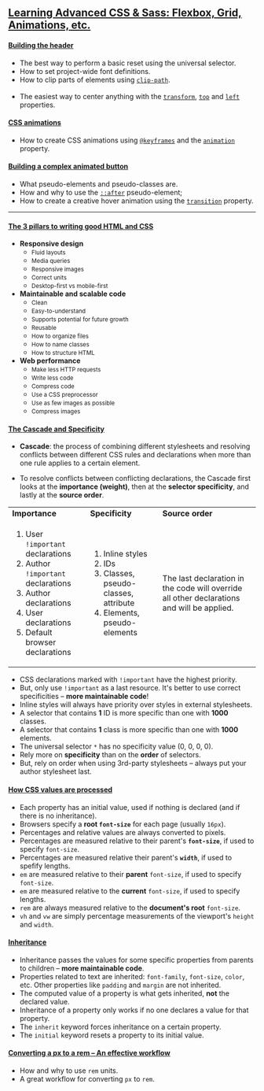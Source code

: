 ## [Learning Advanced CSS & Sass: Flexbox, Grid, Animations, etc.](https://www.udemy.com/course/advanced-css-and-sass/)

<h4><u>Building the header</u></h4>

- The best way to perform a basic reset using the universal selector.
- How to set project-wide font definitions.
- How to clip parts of elements using [`clip-path`](https://developer.mozilla.org/en-US/docs/Web/CSS/clip-path).
  <br /><br />
- The easiest way to center anything with the [`transform`](https://developer.mozilla.org/en-US/docs/Web/CSS/transform), [`top`](https://developer.mozilla.org/en-US/docs/Web/CSS/top) and [`left`](https://developer.mozilla.org/en-US/docs/Web/CSS/left) properties.

<h4><u>CSS animations</u></h4>

- How to create CSS animations using [`@keyframes`](https://developer.mozilla.org/en-US/docs/Web/CSS/@keyframes) and the [`animation`](https://developer.mozilla.org/en-US/docs/Web/CSS/animation) property.

<h4><u>Building a complex animated button</u></h4>

- What pseudo-elements and pseudo-classes are.
- How and why to use the [`::after`](https://developer.mozilla.org/en-US/docs/Web/CSS/::after) pseudo-element;
- How to create a creative hover animation using the [`transition`](https://developer.mozilla.org/en-US/docs/Web/CSS/transition) property.
  <br />

---

<h4><u>The 3 pillars to writing good HTML and CSS</u></h4>

- <strong>Responsive design</strong>
  - <small>Fluid layouts</small>
  - <small>Media queries</small>
  - <small>Responsive images</small>
  - <small>Correct units</small>
  - <small>Desktop-first vs mobile-first</small>
- <strong>Maintainable and scalable code</strong>
  - <small>Clean</small>
  - <small>Easy-to-understand</small>
  - <small>Supports potential for future growth</small>
  - <small>Reusable</small>
  - <small>How to organize files</small>
  - <small>How to name classes</small>
  - <small>How to structure HTML</small>
- <strong>Web performance</strong>
  - <small>Make less HTTP requests</small>
  - <small>Write less code</small>
  - <small>Compress code</small>
  - <small>Use a CSS preprocessor</small>
  - <small>Use as few images as possible</small>
  - <small>Compress images</small>

<h4><u>The Cascade and Specificity</u></h4>

- <strong>Cascade</strong>: the process of combining different stylesheets and resolving conflicts between different CSS rules and declarations when more than one rule applies to a certain element.

- To resolve conflicts between conflicting declarations, the Cascade first looks at the **importance (weight)**, then at the **selector specificity**, and lastly at the **source order**.

<table>
  <tr>
    <td><strong>Importance</strong></td>
    <td><strong>Specificity</strong></td>
    <td><strong>Source order</strong></td>
  </tr>
  <tr>
    <td>
      <ol>
        <li>User <code>!important</code> declarations</li>
        <li>Author <code>!important</code> declarations</li>
        <li>Author declarations</li>
        <li>User declarations</li>
        <li>Default browser declarations</li>
      </ol>
    </td>
    <td>
      <ol>
        <li>Inline styles</li>
        <li>IDs</li>
        <li>Classes, pseudo-classes, attribute</li>
        <li>Elements, pseudo-elements</li>
      </ol>
    </td>
    <td>
      The last declaration in the code will override all other declarations and will be applied.
    </td>
  </tr>
</table>

- CSS declarations marked with `!important` have the highest priority.
- But, only use `!important` as a last resource. It's better to use correct specificities – **more maintainable code**!
- Inline styles will always have priority over styles in external stylesheets.
- A selector that contains **1** ID is more specific than one with **1000** classes.
- A selector that contains **1** class is more specific than one with **1000** elements.
- The universal selector `*` has no specificity value (0, 0, 0, 0).
- Rely more on **specificity** than on the **order** of selectors.
- But, rely on order when using 3rd-party stylesheets – always put your author stylesheet last.

<h4><u>How CSS values are processed</u></h4>

- Each property has an initial value, used if nothing is declared (and if there is no inheritance).
- Browsers specify a **root `font-size`** for each page (usually `16px`).
- Percentages and relative values are always converted to pixels.
- Percentages are measured relative to their parent's **`font-size`**, if used to specify `font-size`.
- Percentages are measured relative their parent's **`width`**, if used to spefify lengths.
- `em` are measured relative to their **parent** `font-size`, if used to specify `font-size`.
- `em` are measured relative to the **current** `font-size`, if used to specify lengths.
- `rem` are always measured relative to the **document's root** `font-size`.
- `vh` and `vw` are simply percentage measurements of the viewport's `height` and `width`.

<h4><u>Inheritance</u></h4>

- Inheritance passes the values for some specific properties from parents to children – **more maintainable code**.
- Properties related to text are inherited: `font-family`, `font-size`, `color`, etc. Other properties like `padding` and `margin` are not inherited.
- The computed value of a property is what gets inherited, **not** the declared value.
- Inheritance of a property only works if no one declares a value for that property.
- The `inherit` keyword forces inheritance on a certain property.
- The `initial` keyword resets a property to its initial value.

<h4><u>Converting a px to a rem – An effective workflow</u></h4>

- How and why to use `rem` units.
- A great workflow for converting `px` to `rem`.